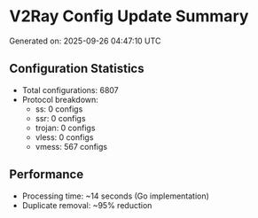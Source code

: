 # V2Ray Config Update Summary
Generated on: 2025-09-26 04:47:10 UTC

## Configuration Statistics
- Total configurations: 6807
- Protocol breakdown:
  - ss: 0 configs
  - ssr: 0 configs
  - trojan: 0 configs
  - vless: 0 configs
  - vmess: 567 configs

## Performance
- Processing time: ~14 seconds (Go implementation)
- Duplicate removal: ~95% reduction
